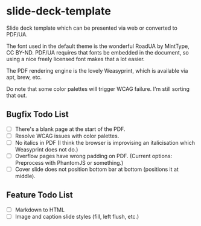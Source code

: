 # slide-deck-template
Slide deck template which can be presented via web or converted to PDF/UA.

The font used in the default theme is the wonderful RoadUA by MintType, CC BY-ND.  PDF/UA requires that fonts be embedded in the document, so using a nice freely licensed font makes that a lot easier.

The PDF rendering engine is the lovely Weasyprint, which is available via apt, brew, etc.

Do note that some color palettes will trigger WCAG failure.  I'm still sorting that out.

## Bugfix Todo List
* [ ] There's a blank page at the start of the PDF.
* [ ] Resolve WCAG issues with color palettes.
* [ ] No italics in PDF (I think the browser is improvising an italicisation which Weasyprint does not do.)
* [ ] Overflow pages have wrong padding on PDF. (Current options: Preprocess with PhantomJS or something.)
* [ ] Cover slide does not position bottom bar at bottom (positions it at middle).

## Feature Todo List
* [ ] Markdown to HTML
* [ ] Image and caption slide styles (fill, left flush, etc.)
